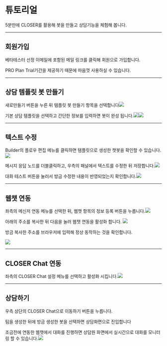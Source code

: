 # 튜토리얼

5분만에 CLOSER를 활용해 봇을 만들고 상담기능을 체험해 봅니다.

---

## 회원가입

베타테스터 선정 이메일에 포함된 메일 링크를 클릭해 회원으로 가입합니다.

PRO Plan Trial기간을 제공하기 때문에 마음껏 사용하실 수 있습니다.

---

## 상담 템플릿 봇 만들기

새로만들기 버튼을 누른 뒤 템플릿 봇 만들기 항목을 선택합니다![](/assets/builder_create_template_bot.png)

기본 상담 템플릿을 선택하고 간단한 정보를 입력하면 봇이 완성 됩니다.![](/assets/builder_template_basic_cs.png)![](/assets/builder_creating_tutorial_Bot.png)

---

## 텍스트 수정

Builder의 플로우 편집 메뉴를 클릭하면 템플릿으로 생성한 챗봇을 확인할 수 있습니다.![](/assets/builder_tutorial_floweditor.png)

메시지 응답 노드를 더블클릭하고, 우측의 패널에서 텍스트를 수정한 뒤 저장합니다.![](/assets/builder_tutorial_update_node.png)

대화 테스트 버튼을 눌러서 방금 수정한 내용이 반영되었는지 확인합니다.![](/assets/builder_tutorial_testing.png)

---

## 웹챗 연동

좌측의 메신저 연동 메뉴를 선택한 뒤, 웹챗 항목의 정보 등록 버튼을 누릅니다.![](/assets/builder_tutorial_integration.png)

아래의 주소를 복사한 뒤 다음을 눌러 웹챗 연동을 활성화 합니다. ![](/assets/builder_tutorial_webchat_integration.png)

방금 복사한 주소를 브라우저에 입력해 정상 동작하는 것을 확인합니다.

![](/assets/builder_tutorial_webchat_test.png)

---

## CLOSER Chat 연동

좌측의 CLOSER Chat 설정 메뉴를 선택하고 활성화 시킵니다.![](/assets/builder_chat_integration.png)

---

## 상담하기

우측 상단의 CLOSER Chat으로 이동하기 버튼을 누릅니다.

팀을 생성한 뒤에 방금 생성한 봇을 선택하면 상담화면으로 진입합니다

조금전에 연동한 웹챗에서 대화를 진행하면 상담원 화면에서 실시간으로 대화를 모니터링 할 수 있습니다.![](/assets/builder_chat_testing.png)

